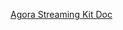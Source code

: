 [Agora Streaming Kit Doc](https://docs.agora.io/cn/Interactive%20Broadcast/streamingkit_ios?platform=iOS)